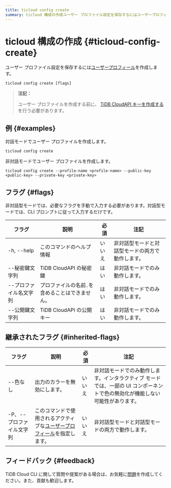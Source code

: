 ```yaml
---
title: ticloud config create
summary: ticloud 構成の作成ユーザー プロファイル設定を保存するにはユーザープロフィールを作成します。ユーザー プロファイルを作成する前に、TiDB CloudAPI キーを作成する必要があります。対話モードでユーザー プロファイルを作成します。非対話モードでユーザー プロファイルを作成します。非対話型モードでは、必要なフラグを手動で入力する必要があります。継承されたフラグもあります。TiDB Cloud CLI に関して質問や提案がある場合は、お気軽に問題を作成してください。
---
```


# ticloud 構成の作成 {#ticloud-config-create}

ユーザー プロファイル設定を保存するには[ユーザープロフィール](/tidb-cloud/cli-reference.md#user-profile)を作成します。

```shell
ticloud config create [flags]
```

> **注記：**
>
> ユーザー プロファイルを作成する前に、 [TiDB CloudAPI キーを作成する](https://docs.pingcap.com/tidbcloud/api/v1beta#section/Authentication/API-Key-Management)を行う必要があります。

## 例 {#examples}

対話モードでユーザー プロファイルを作成します。

```shell
ticloud config create
```

非対話モードでユーザー プロファイルを作成します。

```shell
ticloud config create --profile-name <profile-name> --public-key <public-key> --private-key <private-key>
```

## フラグ {#flags}

非対話型モードでは、必要なフラグを手動で入力する必要があります。対話型モードでは、CLI プロンプトに従って入力するだけです。

| フラグ          | 説明                        | 必須  | 注記                       |
| ------------ | ------------------------- | --- | ------------------------ |
| -h, --help   | このコマンドのヘルプ情報              | いいえ | 非対話型モードと対話型モードの両方で動作します。 |
| --秘密鍵文字列     | TiDB CloudAPI の秘密鍵        | はい  | 非対話モードでのみ動作します。          |
| --プロファイル名文字列 | プロファイルの名前`.`を含めることはできません。 | はい  | 非対話モードでのみ動作します。          |
| --公開鍵文字列     | TiDB CloudAPI の公開キー       | はい  | 非対話モードでのみ動作します。          |

## 継承されたフラグ {#inherited-flags}

| フラグ            | 説明                                                                               | 必須  | 注記                                                                |
| -------------- | -------------------------------------------------------------------------------- | --- | ----------------------------------------------------------------- |
| --色なし          | 出力のカラーを無効にします。                                                                   | いいえ | 非対話モードでのみ動作します。インタラクティブ モードでは、一部の UI コンポーネントで色の無効化が機能しない可能性があります。 |
| -P、--プロファイル文字列 | このコマンドで使用されるアクティブな[ユーザープロフィール](/tidb-cloud/cli-reference.md#user-profile)を指定します。 | いいえ | 非対話型モードと対話型モードの両方で動作します。                                          |

## フィードバック {#feedback}

TiDB Cloud CLI に関して質問や提案がある場合は、お気軽に[問題](https://github.com/tidbcloud/tidbcloud-cli/issues/new/choose)を作成してください。また、貢献も歓迎します。
